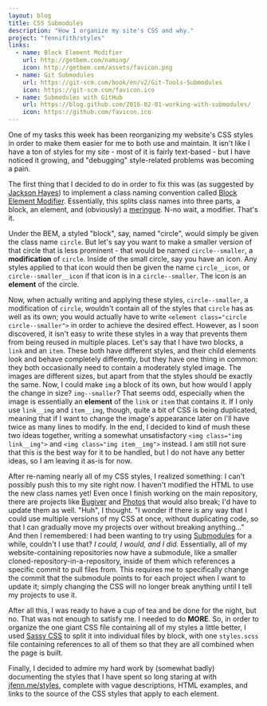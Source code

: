 ```yaml
---
layout: blog
title: CSS Submodules
description: "How I organize my site's CSS and why."
project: "fennifith/styles"
links:
  - name: Block Element Modifier
    url: http://getbem.com/naming/
    icon: http://getbem.com/assets/favicon.png
  - name: Git Submodules
    url: https://git-scm.com/book/en/v2/Git-Tools-Submodules
    icon: https://git-scm.com/favicon.ico
  - name: Submodules with GitHub
    url: https://blog.github.com/2016-02-01-working-with-submodules/
    icon: https://github.com/favicon.ico
---
```


One of my tasks this week has been reorganizing my website's CSS styles in order to make them easier for me to both use and maintain. It isn't like I have a ton of styles for my site - most of it is fairly text-based - but I have noticed it growing, and "debugging" style-related problems was becoming a pain.

The first thing that I decided to do in order to fix this was (as suggested by [Jackson Hayes](https://github.com/jacksonhvisuals)) to implement a class naming convention called [Block Element Modifier](http://getbem.com/naming/). Essentially, this splits class names into three parts, a block, an element, and (obviously) a [meringue](https://en.wikipedia.org/wiki/Meringue). N-no wait, a modifier. That's it.

Under the BEM, a styled "block", say, named "circle", would simply be given the class name `circle`. But let's say you want to make a smaller version of that circle that is less prominent - that would be named `circle--smaller`, a **modification** of `circle`. Inside of the small circle, say you have an icon. Any styles applied to that icon would then be given the name `circle__icon`, or `circle--smaller__icon` if that icon is in a `circle--smaller`. The icon is an **element** of the circle.

Now, when actually writing and applying these styles, `circle--smaller`, a modification of `circle`, wouldn't contain all of the styles that `circle` has as well as its own; you would actually have to write `<element class="circle circle--smaller">` in order to achieve the desired effect. However, as I soon discovered, it isn't easy to write these styles in a way that prevents them from being reused in multiple places. Let's say that I have two blocks, a `link` and an `item`. These both have different styles, and their child elements look and behave completely differently, but they have one thing in common: they both occasionally need to contain a moderately styled image. The images are different sizes, but apart from that the styles should be exactly the same. Now, I could make `img` a block of its own, but how would I apply the change in size? `img--smaller`? That seems odd, especially when the image is essentially an **element** of the `link` or `item` that contains it. If I only use `link__img` and `item__img`, though, quite a bit of CSS is being duplicated, meaning that if I want to change the image's appearance later on I'll have twice as many lines to modify. In the end, I decided to kind of mush these two ideas together, writing a somewhat unsatisfactory `<img class="img link__img">` and `<img class="img item__img">` instead. I am still not sure that this is the best way for it to be handled, but I do not have any better ideas, so I am leaving it as-is for now.

After re-naming nearly all of my CSS styles, I realized something: I can't possibly push this to my site right now. I haven't modified the HTML to use the new class names yet! Even once I finish working on the main repository, there are projects like [Bugiver](https://jfenn.me/projects/bugiver) and [Photos](https://jfenn.me/projects/photos) that would also break; I'd have to update them as well. "Huh", I thought. "I wonder if there is any way that I could use multiple versions of my CSS at once, without duplicating code, so that I can gradually move my projects over without breaking anything..." And then I remembered: I had been wanting to try using [Submodules](https://git-scm.com/book/en/v2/Git-Tools-Submodules) for a while, couldn't I use that? *I could, I would, and I did.* Essentially, all of my website-containing repositories now have a submodule, like a smaller cloned-repository-in-a-repository, inside of them which references a specific commit to pull files from. This requires me to specifically change the commit that the submodule points to for each project when I want to update it; simply changing the CSS will no longer break anything until I tell my projects to use it.

After all this, I was ready to have a cup of tea and be done for the night, but no. That was not enough to satisfy me. I needed to do **MORE**. So, in order to organize the one giant CSS file containing all of my styles a little better, I used [Sassy CSS](https://sass-lang.com/) to split it into individual files by block, with one `styles.scss` file containing references to all of them so that they are all combined when the page is built.

Finally, I decided to admire my hard work by (somewhat badly) documenting the styles that I have spent so long staring at with [jfenn.me/styles](/styles/), complete with vague descriptions, HTML examples, and links to the source of the CSS styles that apply to each element.
